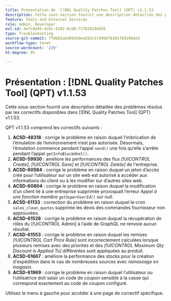 ```yaml
---
title: Présentation de  [!DNL Quality Patches Tool] (QPT) v1.1.53
description: Cette sous-section fournit une description détaillée des problèmes résolus par les correctifs disponibles dans  [!DNL Quality Patches Tool] (QPT) v1.1.53.
feature: Tools and External Services
role: Admin, Developer
exl-id: 4e7c8d45-dc0c-4182-8cd0-727b28294d58
type: Troubleshooting
source-git-commit: 7fdb02a6d89d50ea593c5fd99d78101f89198424
workflow-type: tm+mt
source-wordcount: '239'
ht-degree: 0%

---
```


# Présentation : [!DNL Quality Patches Tool] (QPT) v1.1.53

Cette sous-section fournit une description détaillée des problèmes résolus par les correctifs disponibles dans [!DNL Quality Patches Tool] (QPT) v1.1.53.

QPT v1.1.53 comprend les correctifs suivants :

1. **ACSD-48318** : corrige le problème en raison duquel l’imbrication de l’émulation de l’environnement n’est pas autorisée. Désormais, l’émulation commence pendant l’appel `send()` une fois qu’elle s’arrête pendant l’appel `getInfoBlockHtml()`.
1. **ACSD-59930** : améliore les performances des flux *[!UICONTROL Create]*, *[!UICONTROL Save]* et *[!UICONTROL Delete]* de l&#39;entreprise.
1. **ACSD-60584** : corrige le problème en raison duquel un jeton d’accès créé pour l’utilisateur sur un site web est autorisé à accéder aux informations du client ou à les modifier sur d’autres sites web.
1. **ACSD-60804** : corrige le problème en raison duquel la modification d’un client lié à une entreprise supprimée provoquait l’erreur *Appel à une fonction membre `getSuperUserId()` sur null*.
1. **ACSD-61133** : correction du problème en raison duquel le cron `sales_clean_quotes` supprime les devis des commandes fournisseur non approuvées.
1. **ACSD-61528** : corrige le problème en raison duquel la récupération de rôles du [!UICONTROL Admin] à l’aide de GraphQL ne renvoie aucun résultat.
1. **ACSD-61553** : corrige le problème en raison duquel les remises *[!UICONTROL Cart Price Rule]* sont incorrectement calculées lorsque plusieurs remises avec des priorités et des *[!UICONTROL Maximum Qty Discount is Applied To]* différentes sont appliquées au produit.
1. **ACSD-61667** : améliore la performance des stocks pour la création d&#39;expédition dans le cas de nombreuses sources avec *ramassage en magasin*.
1. **ACSD-61969** : corrige le problème en raison duquel l’utilisateur ou l’utilisatrice doit saisir un code de coupon sensible à la casse qui correspond exactement au code de coupon configuré.

Utilisez le menu à gauche pour accéder à une page de correctif spécifique.
